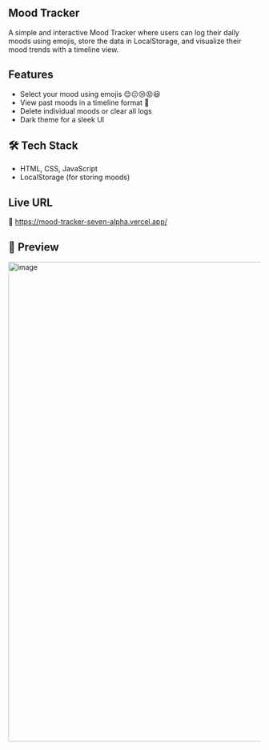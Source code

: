 ## Mood Tracker
A simple and interactive Mood Tracker where users can log their daily moods using emojis, store the data in LocalStorage, and visualize their mood trends with a timeline view.

## Features
- Select your mood using emojis 😊😐😢😡😆
- View past moods in a timeline format 📅
- Delete individual moods or clear all logs
- Dark theme for a sleek UI

## 🛠️ Tech Stack
- HTML, CSS, JavaScript
- LocalStorage (for storing moods)

## Live URL
🚀 https://mood-tracker-seven-alpha.vercel.app/

## 📸 Preview
<img width="959" alt="image" src="https://github.com/user-attachments/assets/a5df0276-e89b-4a8e-8752-9a6b3908205b" />
